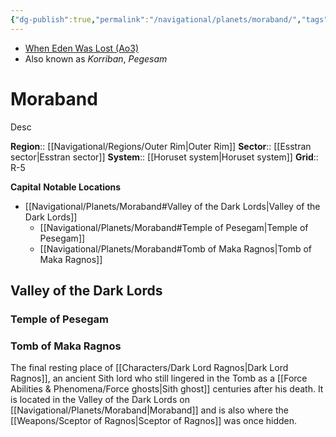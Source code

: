 ```yaml
---
{"dg-publish":true,"permalink":"/navigational/planets/moraband/","tags":["map","outerrim","esstran","unfinished","planet"]}
---
```


- [When Eden Was Lost (Ao3)](https://archiveofourown.org/works/19334440/chapters/45992584)
- Also known as *Korriban*, *Pegesam*
# Moraband
Desc

**Region**::  [[Navigational/Regions/Outer Rim\|Outer Rim]]
**Sector**::  [[Esstran sector\|Esstran sector]]
**System**::  [[Horuset system\|Horuset system]]
**Grid**::  R-5

**Capital**
**Notable Locations**
- [[Navigational/Planets/Moraband#Valley of the Dark Lords\|Valley of the Dark Lords]]
	- [[Navigational/Planets/Moraband#Temple of Pesegam\|Temple of Pesegam]]
	- [[Navigational/Planets/Moraband#Tomb of Maka Ragnos\|Tomb of Maka Ragnos]] 

## Valley of the Dark Lords



### Temple of Pesegam


### Tomb of Maka Ragnos
The final resting place of [[Characters/Dark Lord Ragnos\|Dark Lord Ragnos]], an ancient Sith lord who still lingered in the Tomb as a [[Force Abilities & Phenomena/Force ghosts\|Sith ghost]] centuries after his death. It is located in the Valley of the Dark Lords on [[Navigational/Planets/Moraband\|Moraband]] and is also where the [[Weapons/Sceptor of Ragnos\|Sceptor of Ragnos]] was once hidden. 

